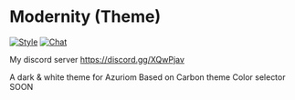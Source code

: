 # Modernity (Theme)

[![Style](https://github.styleci.io/repos/237529108/shield)](https://github.styleci.io/repos/237529108)
[![Chat](https://img.shields.io/discord/625774284823986183?color=7289da&label=Discord&logo=discord&logoColor=fff&style=flat-square)](https://azuriom.com/discord)

My discord server https://discord.gg/XQwPjav 


A dark & white theme for Azuriom
Based on Carbon theme
Color selector SOON
